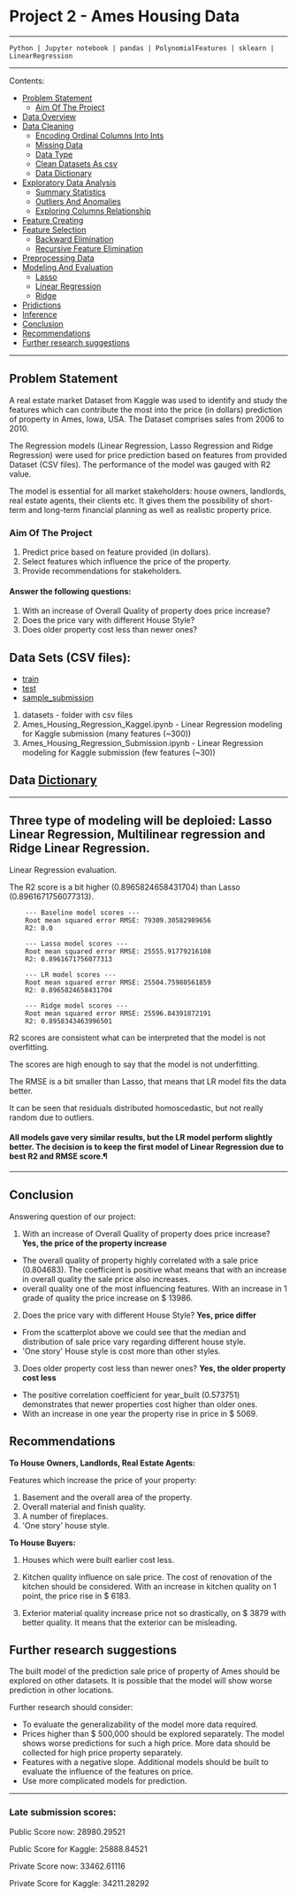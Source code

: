 # Project 2 - Ames Housing Data
_____________________________

`Python | Jupyter notebook | pandas | PolynomialFeatures | sklearn | LinearRegression`
___________________________

Contents:
 - [Problem Statement](#Problem-Statement)
     - [Aim Of The Project](#Aim-Of-The-Project)
 - [Data Overview](#Data-Overview)
 - [Data Cleaning](#Data-Cleaning)
     - [Encoding Ordinal Columns Into Ints](#Encoding-Ordinal-Columns-Into-Ints)
     - [Missing Data](#Missing-Data)
     - [Data Type](#Data-Type)
     - [Clean Datasets As csv](#Clean-Datasets-As-csv)
     - [Data Dictionary](#Data-Dictionary)
 - [Exploratory Data Analysis](#Exploratory-Data-Analysis)
     - [Summary Statistics](#Summary-Statistics-Of-Train-Dataset)
     - [Outliers And Anomalies](#Outliers-And-Anomalies)
     - [Exploring Columns Relationship](#Exploring-Columns-Relationship)
 - [Feature Creating](#Feature-Creating)
 - [Feature Selection](#Feature-Selection)
     - [Backward Elimination](#Backward-Elimination)
     - [Recursive Feature Elimination](#Recursive-Feature-Elimination)
 - [Preprocessing Data](#Preprocessing-Data)
 - [Modeling And Evaluation](#Modeling-And-Evaluation)
     - [Lasso](#Lasso)
     - [Linear Regression](#Linear-Regression)
     - [Ridge](#Ridge)
 - [Pridictions](#Pridictions)
 - [Inference](#Inference)
 - [Conclusion](#Conclusion)
 - [Recommendations](#Recommendations)
 - [Further research suggestions](#Further-research-suggestions)
 
 ___________________________________
 
 ## Problem Statement
 
 A real estate market Dataset from Kaggle was used to identify and study the features which can contribute the most into the price (in dollars) prediction of property in Ames, Iowa, USA. The Dataset comprises sales from 2006 to 2010.

The Regression models (Linear Regression, Lasso Regression and Ridge Regression) were used for price prediction based on features from provided Dataset (CSV files). The performance of the model was gauged with R2 value.

The model is essential for all market stakeholders: house owners, landlords, real estate agents, their clients etc. It gives them the possibility of short-term and long-term financial planning as well as realistic property price.

### Aim Of The Project

1. Predict price based on feature provided (in dollars).
2. Select features which influence the price of the property.
3. Provide recommendations for stakeholders.

#### Answer the following questions:

1. With an increase of Overall Quality of property does price increase?
2. Does the price vary with different House Style?
3. Does older property cost less than newer ones?


## Data Sets (CSV files):
 - [train](https://raw.githubusercontent.com/April-DS/General_Assembly_Projects/master/project_2_Housing_Price/datasets/train.csv)
 - [test](https://raw.githubusercontent.com/April-DS/General_Assembly_Projects/master/project_2_Housing_Price/datasets/test.csv)
 - [sample_submission](https://raw.githubusercontent.com/April-DS/General_Assembly_Projects/master/project_2_Housing_Price/datasets/sample_sub_reg.csv)
 
1. datasets - folder with csv files
2. Ames_Housing_Regression_Kaggel.ipynb - Linear Regression modeling for Kaggle submission (many features (~300))
3. Ames_Housing_Regression_Submission.ipynb - Linear Regression modeling for Kaggle submission (few features (~30))
 
## Data [Dictionary](https://github.com/April-DS/General_Assembly_Projects/blob/master/project_2_Housing_Price/datasets/README.md)
______________________________________________

## Three type of modeling will be deploied: Lasso Linear Regression, Multilinear regression and Ridge Linear Regression.


Linear Regression evaluation.

The R2 score is a bit higher (0.8965824658431704) than Lasso (0.8961671756077313).

        --- Baseline model scores ---
        Root mean squared error RMSE: 79309.30582989656
        R2: 0.0
        
        --- Lasso model scores ---
        Root mean squared error RMSE: 25555.91779216108
        R2: 0.8961671756077313
        
        --- LR model scores ---
        Root mean squared error RMSE: 25504.75980561859
        R2: 0.8965824658431704
        
        --- Ridge model scores ---
        Root mean squared error RMSE: 25596.84391872191
        R2: 0.8958343463996501


R2 scores are consistent what can be interpreted that the model is not overfitting.

The scores are high enough to say that the model is not underfitting.

The RMSE is a bit smaller than Lasso, that means that LR model fits the data better.

It can be seen that residuals distributed homoscedastic, but not really random due to outliers.

#### All models gave very similar results, but the LR model perform slightly better. The decision is to keep the first model of Linear Regression due to best R2 and RMSE score.¶

__________________________________________

## Conclusion

Answering question of our project:
    
 1. With an increase of Overall Quality of property does price increase?
**Yes, the price of the property increase**
 - The overall quality of property highly correlated with a sale price (0.804683). The coefficient is positive what means that with an increase in overall quality the sale price also increases.
 - overall quality one of the most influencing features. With an increase in 1 grade of quality the price increase on $ 13986.

 2. Does the price vary with different House Style?
 **Yes, price differ**
 - From the scatterplot above we could see that the median and distribution of sale price vary regarding different house style.
 - 'One story' House style is cost more than other styles.

 3. Does older property cost less than newer ones?
**Yes, the older property cost less**
 - The positive correlation coefficient for year_built (0.573751) demonstrates that newer properties cost higher than older ones.
 - With an increase in one year the property rise in price in $ 5069.
 
 ## Recommendations
 
 **To House Owners, Landlords, Real Estate Agents:**

Features which increase the price of your property:
1. Basement and the overall area of the property.
2. Overall material and finish quality.
3. A number of fireplaces.
4. 'One story' house style.


**To House Buyers:**
1. Houses which were built earlier cost less.
2. Kitchen quality influence on sale price. The cost of renovation of the kitchen should be considered. With an increase in kitchen quality on 1 point, the price rise in $ 6183.

3. Exterior material quality increase price not so drastically, on $ 3879 with better quality. It means that the exterior can be misleading.

## Further research suggestions

The built model of the prediction sale price of property of Ames should be explored on other datasets. It is possible that the model will show worse prediction in other locations.

Further research should consider:
- To evaluate the generalizability of the model more data required.
- Prices higher than $ 500,000 should be explored separately. The model shows worse predictions for such a high price. More data should be collected for high price property separately.
- Features with a negative slope. Additional models should be built to evaluate the influence of the features on price.
- Use more complicated models for prediction.
____________________________________

### Late submission scores:
Public Score now: 28980.29521
    
Public Score for Kaggle: 25888.84521
    
Private Score now: 33462.61116

Private Score for Kaggle: 34211.28292 
